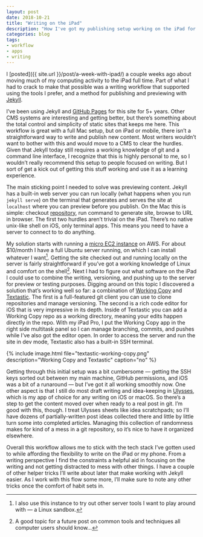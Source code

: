 ```yaml
---
layout: post
date: 2018-10-21
title: "Writing on the iPad"
description: "How I've got my publishing setup working on the iPad for writing and publishing with Jekyll."
categories: blog
tags:
- workflow
- apps
- writing
---
```


I [posted]({{ site.url }}/post/a-week-with-ipad/) a couple weeks ago about moving much of my computing activity to the iPad full time. Part of what I had to crack to make that possible was a writing workflow that supported using the tools I prefer, and a method for publishing and previewing with [Jekyll](https://jekyllrb.com/).

I’ve been using Jekyll and [GitHub Pages](https://pages.github.com) for this site for 5+ years. Other CMS systems are interesting and getting better, but there’s something about the total control and simplicity of static sites that keeps me here. This workflow is great with a full Mac setup, but on iPad or mobile, there isn’t a straightforward way to write and publish new content. Most writers wouldn’t want to bother with this and would move to a CMS to clear the hurdles. Given that Jekyll today still requires a working knowledge of git and a command line interface, I recognize that this is highly personal to me, so I wouldn’t really recommend this setup to people focused on writing. But I sort of get a kick out of getting this stuff working and use it as a learning experience.

The main sticking point I needed to solve was previewing content. Jekyll has a built-in web server you can run locally (what happens when you run `jekyll serve`) on the terminal that generates and serves the site at `localhost` where you can preview before you publish. On the Mac this is simple: checkout [repository](https://github.com/colemanm/colemanm.github.com), run command to generate site, browse to URL in browser. The first two hurdles aren’t trivial on the iPad. There’s no native unix-like shell on iOS, only terminal apps. This means you need to have a server to connect to to do anything.

My solution starts with running a [micro EC2 instance](https://aws.amazon.com/free/) on AWS. For about $10/month I have a full Ubuntu server running, on which I can install whatever I want[^server]. Getting the site checked out and running locally on the server is fairly straightforward if you’ve got a working knowledge of Linux and comfort on the shell[^shellusage]. Next I had to figure out what software on the iPad I could use to combine the writing, versioning, and pushing up to the server for preview or testing purposes. Digging around on this topic I discovered a solution that’s working well so far: a combination of [Working Copy](https://workingcopyapp.com/) and [Textastic](https://www.textasticapp.com/). The first is a full-featured git client you can use to clone repositories and manage versioning. The second is a rich code editor for iOS that is very impressive in its depth. Inside of Textastic you can add a Working Copy repo as a working directory, meaning your edits happen directly in the repo. With my iPad Pro, I put the Working Copy app in the right side multitask panel so I can manage branching, commits, and pushes while I’ve also got the editor open. In order to access the server and run the site in dev mode, Textastic also has a built-in SSH terminal.

{% include image.html file="textastic-working-copy.png" description="Working Copy and Textastic" caption="no" %}

Getting through this initial setup was a bit cumbersome — getting the SSH keys sorted out between my main machine, GitHub permissions, and iOS was a bit of a runaround — but I’ve got it all working smoothly now. One other aspect is that I still do most draft writing and idea-keeping in [Ulysses](https://ulysses.app/), which is my app of choice for any writing on iOS or macOS. So there’s a step to get the content moved over when ready to a real post in git. I’m good with this, though. I treat Ulysses sheets like idea scratchpads; so I’ll have dozens of partially-written post ideas collected there and little by little turn some into completed articles. Managing this collection of randomness makes for kind of a mess in a git repository, so it’s nice to have it organized elsewhere.

Overall this workflow allows me to stick with the tech stack I’ve gotten used to while affording the flexibility to write on the iPad or my phone. From a writing perspective I find the constraints a helpful aid in focusing on the writing and not getting distracted to mess with other things. I have a couple of other helper tricks I’ll write about later that make working with Jekyll easier. As I work with this flow some more, I’ll make sure to note any other tricks once the comfort of habit sets in.

[^server]: I also use this instance to try out other server tools I want to play around with — a Linux sandbox.
[^shellusage]: A good topic for a future post on common tools and techniques all computer users should know…
